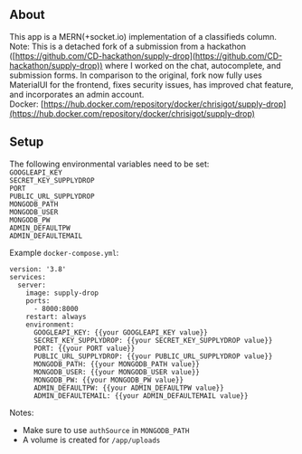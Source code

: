 ## About

This app is a MERN(+socket.io) implementation of a classifieds column.  
Note: This is a detached fork of a submission from a hackathon ([https://github.com/CD-hackathon/supply-drop](https://github.com/CD-hackathon/supply-drop)) where I worked on the chat, autocomplete, and submission forms. In comparison to the original, fork now fully uses MaterialUI for the frontend, fixes security issues, has improved chat feature, and incorporates an admin account.  
Docker: [https://hub.docker.com/repository/docker/chrisigot/supply-drop](https://hub.docker.com/repository/docker/chrisigot/supply-drop)

## Setup

The following environmental variables need to be set:  
`GOOGLEAPI_KEY`  
`SECRET_KEY_SUPPLYDROP`  
`PORT`  
`PUBLIC_URL_SUPPLYDROP`  
`MONGODB_PATH`  
`MONGODB_USER`  
`MONGODB_PW`  
`ADMIN_DEFAULTPW`  
`ADMIN_DEFAULTEMAIL`

Example `docker-compose.yml`:

```
version: '3.8'
services:
  server:
    image: supply-drop
    ports:
      - 8000:8000
    restart: always
    environment:
      GOOGLEAPI_KEY: {{your GOOGLEAPI_KEY value}}
      SECRET_KEY_SUPPLYDROP: {{your SECRET_KEY_SUPPLYDROP value}}
      PORT: {{your PORT value}}
      PUBLIC_URL_SUPPLYDROP: {{your PUBLIC_URL_SUPPLYDROP value}}
      MONGODB_PATH: {{your MONGODB_PATH value}}
      MONGODB_USER: {{your MONGODB_USER value}}
      MONGODB_PW: {{your MONGODB_PW value}}
      ADMIN_DEFAULTPW: {{your ADMIN_DEFAULTPW value}}
      ADMIN_DEFAULTEMAIL: {{your ADMIN_DEFAULTEMAIL value}}
```

Notes:

-   Make sure to use `authSource` in `MONGODB_PATH`
-   A volume is created for `/app/uploads`
